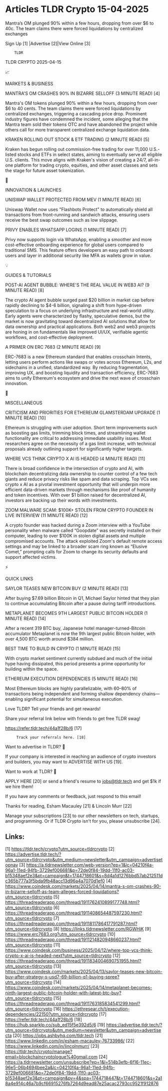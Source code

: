 # Articles TLDR Crypto 15-04-2025

Mantra’s OM plunged 90% within a few hours, dropping from over $6 to
40c. The team claims there were forced liquidations by centralized
exchanges ‌ ‌ ‌ ‌ ‌ ‌ ‌ ‌ ‌ ‌ ‌ ‌ ‌ ‌ ‌ ‌ ‌ ‌ ‌ ‌ ‌ ‌ ‌ ‌ ‌ ‌  ‌ ‌ ‌ ‌ ‌ ‌ ‌ ‌ ‌ ‌ ‌ ‌ ‌ ‌ ‌ ‌ ‌ ‌ ‌ ‌ ‌ ‌ ‌ ‌ ‌ ‌ 


 Sign Up [1] |Advertise [2]|View Online [3] 

		TLDR 

TLDR CRYPTO 2025-04-15

📈 

MARKETS & BUSINESS

 MANTRA'S OM CRASHES 90% IN BIZARRE SELLOFF (3 MINUTE READ) [4] 

 Mantra's OM tokens plunged 90% within a few hours, dropping from over
$6 to 40 cents. The team claims there were forced liquidations by
centralized exchanges, triggering a cascading price drop. Prominent
industry figures have condemned the incident, some alleging that the
Mantra team sold their tokens OTC and have abandoned the project while
others call for more transparent centralized exchange liquidation
data. 

 KRAKEN ROLLING OUT STOCK & ETF TRADING (2 MINUTE READ) [5] 

 Kraken has begun rolling out commission-free trading for over 11,000
U.S.-listed stocks and ETFs in select states, aiming to eventually
serve all eligible U.S. clients. This move aligns with Kraken's vision
of creating a 24/7, all-in-one platform for trading crypto, equities,
and other asset classes and sets the stage for future asset
tokenization. 

🚀 

INNOVATION & LAUNCHES

 UNISWAP WALLET PROTECTED FROM MEV (1 MINUTE READ) [6] 

 Uniswap Wallet now uses "Flashbots Protect" to automatically shield
all transactions from front-running and sandwich attacks, ensuring
users receive the best swap outcomes such as low slippage. 

 PRIVY ENABLES WHATSAPP LOGINS (1 MINUTE READ) [7] 

 Privy now supports login via WhatsApp, enabling a smoother and more
cost-effective onboarding experience for global users compared to
traditional SMS. This feature offers developers an easy path to
onboard users and layer in additional security like MFA as wallets
grow in value. 

💡 

GUIDES & TUTORIALS

 POST-AI AGENT BUBBLE: WHERE'S THE REAL VALUE IN WEB3 AI? (9 MINUTE
READ) [8] 

 The crypto AI agent bubble surged past $20 billion in market cap
before rapidly declining to $4-6 billion, signaling a shift from
hype-driven speculation to a focus on underlying infrastructure and
real-world utility. Early agents were characterized by flashy,
speculative demos, but the market is now gravitating toward
decentralized AI solutions that allow for data ownership and practical
applications. Both web2 and web3 projects are honing in on
fundamentals like improved UI/UX, verifiable agentic workflows, and
cost-effective deployment. 

 A PRIMER ON ERC 7683 (2 MINUTE READ) [9] 

 ERC-7683 is a new Ethereum standard that enables crosschain Intents,
letting users perform actions like swaps or votes across Ethereum,
L2s, and sidechains in a unified, standardized way. By reducing
fragmentation, improving UX, and boosting liquidity and transaction
efficiency, ERC-7683 aims to unify Ethereum's ecosystem and drive the
next wave of crosschain innovation. 

🦄 

MISCELLANEOUS

 CRITICISM AND PRIORITIES FOR ETHEREUM GLAMSTERDAM UPGRADE (1 MINUTE
READ) [10] 

 Ethereum is struggling with user adoption. Short term improvements
such as boosting gas limits, trimming block times, and streamlining
wallet functionality are critical to addressing immediate usability
issues. Most researchers agree on the necessity of a gas limit
increase, with technical proposals already outlining support for
significantly higher targets. 

 WHERE VCS THINK CRYPTO X AI IS HEADED (4 MINUTE READ) [11] 

 There is broad confidence in the intersection of crypto and AI, with
blockchain decentralizing data ownership to counter control of a few
tech giants and reduce privacy risks like spam and data scraping. Top
VCs see crypto x AI as a pivotal investment opportunity that will
underpin more efficient data-driven markets through mechanisms like
proof of humanity and token incentives. With over $1 billion raised
for decentralized AI, investors are backing up their words with
investments. 

 ZOOM MALWARE SCAM: $100K+ STOLEN FROM CRYPTO FOUNDER IN LIVE
INTERVIEW (11 MINUTE READ) [12] 

 A crypto founder was hacked during a Zoom interview with a YouTube
personality when malware called “Goopdate” was secretly installed
on their computer, leading to over $100K in stolen digital assets and
multiple compromised accounts. The attack exploited Zoom's default
remote access settings and may be linked to a broader scam ring known
as “Elusive Comet,” prompting calls for Zoom to change its
security defaults and support affected victims. 

⚡ 

QUICK LINKS

 SAYLOR TEASES NEW BITCOIN BUY (2 MINUTE READ) [13] 

 After buying $7.69 billion Bitcoin in Q1, Michael Saylor hinted that
they plan to continue accumulating Bitcoin after a pause during tariff
introductions. 

 METAPLANET BECOMES 9TH LARGEST PUBLIC BITCOIN HOLDER (1 MINUTE READ)
[14] 

 After a recent 319 BTC buy, Japanese hotel manager-turned-Bitcoin
accumulator Metaplanet is now the 9th largest public Bitcoin holder,
with over 4,500 BTC worth around $384 million. 

 BEST TIME TO BUILD IN CRYPTO (1 MINUTE READ) [15] 

 With crypto market sentiment currently subdued and much of the
initial hype having dissipated, this period presents a prime
opportunity for building within the space. 

 ETHEREUM EXECUTION DEPENDENCIES (5 MINUTE READ) [16] 

 Most Ethereum blocks are highly parallelizable, with 60–80% of
transactions being independent and forming shallow dependency
chains—enabling significant potential for simultaneous execution. 

Love TLDR? Tell your friends and get rewards!

 Share your referral link below with friends to get free TLDR swag! 

 https://refer.tldr.tech/44a1f28b/6 [17] 

		 Track your referrals here. [18] 

Want to advertise in TLDR? 📰

 If your company is interested in reaching an audience of crypto
investors and builders, you may want to ADVERTISE WITH US [19]. 

Want to work at TLDR? 💼

 APPLY HERE [20] or send a friend's resume to jobs@tldr.tech and get
$1k if we hire them! 

 If you have any comments or feedback, just respond to this email! 

Thanks for reading, 
Esham Macauley [21] & Lincoln Murr [22] 

 Manage your subscriptions [23] to our other newsletters on tech,
startups, and programming. Or if TLDR Crypto isn't for you, please
unsubscribe [24]. 

 

Links:
------
[1] https://tldr.tech/crypto?utm_source=tldrcrypto
[2] https://advertise.tldr.tech/?utm_source=tldrcrypto&utm_medium=newsletter&utm_campaign=advertisetopnav
[3] https://a.tldrnewsletter.com/web-version?ep=1&lc=04210f4a-96a1-11ed-94fb-3729ef006681&p=72de0f84-19dd-11f0-ac03-b15348aef2e3&pt=campaign&t=1744718601&s=8d4a1d1276bbd57ab212511dc365b777a3f5bda9fb48acc13d96a4a7070d1ef0
[4] https://www.coindesk.com/markets/2025/04/14/mantra-s-om-crashes-90-in-bizarre-selloff-as-team-alleges-forced-liquidations?utm_source=tldrcrypto
[5] https://threadreaderapp.com/thread/1911762410899177748.html?utm_source=tldrcrypto
[6] https://threadreaderapp.com/thread/1911408654487597230.html?utm_source=tldrcrypto
[7] https://threadreaderapp.com/thread/1911811786417791287.html?utm_source=tldrcrypto
[8] https://links.tldrnewsletter.com/RGWHjK
[9] https://www.erc7683.org?utm_source=tldrcrypto
[10] https://threadreaderapp.com/thread/1911214820948660237.html?utm_source=tldrcrypto
[11] https://www.coindesk.com/business/2025/04/12/where-top-vcs-think-crypto-x-ai-is-headed-next?utm_source=tldrcrypto
[12] https://threadreaderapp.com/thread/1911834004690751955.html?utm_source=tldrcrypto
[13] https://www.coindesk.com/markets/2025/04/13/saylor-teases-new-bitcoin-buy-after-strategy-s-usd7-69-billion-q1-buying-spree?utm_source=tldrcrypto
[14] https://www.coindesk.com/markets/2025/04/14/metaplanet-becomes-ninth-largest-public-bitcoin-holder-with-latest-btc-buy?utm_source=tldrcrypto
[15] https://threadreaderapp.com/thread/1911763185834541299.html?utm_source=tldrcrypto
[16] https://ethresear.ch/t/execution-dependencies/22150?utm_source=tldrcrypto
[17] https://refer.tldr.tech/44a1f28b/6
[18] https://hub.sparklp.co/sub_ed15f5e392d5/6
[19] https://advertise.tldr.tech/?utm_source=tldrcrypto&utm_medium=newsletter&utm_campaign=advertisecta
[20] https://jobs.ashbyhq.com/tldr.tech
[21] https://www.linkedin.com/in/esham-macauley-76733986/
[22] https://www.linkedin.com/in/lincolnmurr/
[23] https://tldr.tech/crypto/manage?email=blockchaincryptologue%40gmail.com
[24] https://a.tldrnewsletter.com/unsubscribe?ep=1&l=514b3efb-6f16-11ec-96e5-06b4694bee2a&lc=04210f4a-96a1-11ed-94fb-3729ef006681&p=72de0f84-19dd-11f0-ac03-b15348aef2e3&pt=campaign&pv=4&spa=1744718447&t=1744718601&s=2a18a4e914c46a7b9cf66915276fb7264d9ead87e25acac2793cc9521f912876